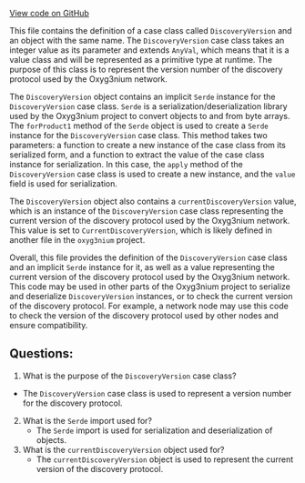 [View code on GitHub](https://github.com/oxyg3nium/oxyg3nium/protocol/src/main/scala/org/oxyg3nium/protocol/DiscoveryVersion.scala)

This file contains the definition of a case class called `DiscoveryVersion` and an object with the same name. The `DiscoveryVersion` case class takes an integer value as its parameter and extends `AnyVal`, which means that it is a value class and will be represented as a primitive type at runtime. The purpose of this class is to represent the version number of the discovery protocol used by the Oxyg3nium network.

The `DiscoveryVersion` object contains an implicit `Serde` instance for the `DiscoveryVersion` case class. `Serde` is a serialization/deserialization library used by the Oxyg3nium project to convert objects to and from byte arrays. The `forProduct1` method of the `Serde` object is used to create a `Serde` instance for the `DiscoveryVersion` case class. This method takes two parameters: a function to create a new instance of the case class from its serialized form, and a function to extract the value of the case class instance for serialization. In this case, the `apply` method of the `DiscoveryVersion` case class is used to create a new instance, and the `value` field is used for serialization.

The `DiscoveryVersion` object also contains a `currentDiscoveryVersion` value, which is an instance of the `DiscoveryVersion` case class representing the current version of the discovery protocol used by the Oxyg3nium network. This value is set to `CurrentDiscoveryVersion`, which is likely defined in another file in the `oxyg3nium` project.

Overall, this file provides the definition of the `DiscoveryVersion` case class and an implicit `Serde` instance for it, as well as a value representing the current version of the discovery protocol used by the Oxyg3nium network. This code may be used in other parts of the Oxyg3nium project to serialize and deserialize `DiscoveryVersion` instances, or to check the current version of the discovery protocol. For example, a network node may use this code to check the version of the discovery protocol used by other nodes and ensure compatibility.
## Questions: 
 1. What is the purpose of the `DiscoveryVersion` case class?
   - The `DiscoveryVersion` case class is used to represent a version number for the discovery protocol.
2. What is the `Serde` import used for?
   - The `Serde` import is used for serialization and deserialization of objects.
3. What is the `currentDiscoveryVersion` object used for?
   - The `currentDiscoveryVersion` object is used to represent the current version of the discovery protocol.